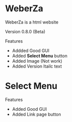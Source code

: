 # WeberZa
WeberZa is a html website

Version 0.8.0 (Beta)

Features

- Addded Good GUI
- Added **Select Menu** button
- Added Image (Not work)
- Added Version Itailc text

# Select Menu

Features

- Added Good GUI
- Added Link page button
